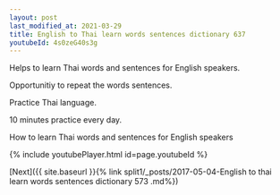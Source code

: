 ```yaml
---
layout: post
last_modified_at: 2021-03-29
title: English to Thai learn words sentences dictionary 637 
youtubeId: 4s0zeG40s3g
---
```

 
 
Helps to learn Thai words and sentences for English speakers.

Opportunitiy to repeat the words sentences. 

Practice Thai language. 
 
10 minutes practice every day. 
 
How to learn Thai words and sentences for English speakers 
 
{% include youtubePlayer.html id=page.youtubeId %}
 
 
[Next]({{ site.baseurl }}{% link  split1/_posts/2017-05-04-English to thai learn words sentences dictionary 573 .md%})
 
